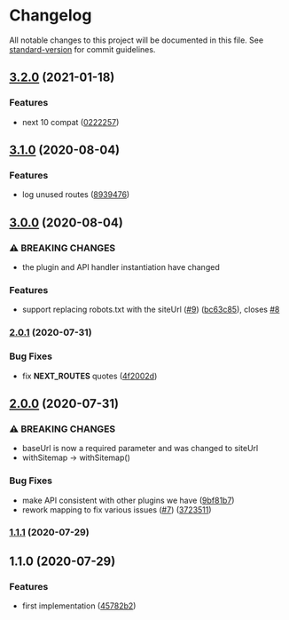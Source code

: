 # Changelog

All notable changes to this project will be documented in this file. See [standard-version](https://github.com/conventional-changelog/standard-version) for commit guidelines.

## [3.2.0](https://github.com/moxystudio/next-sitemaps-plugin/compare/v3.1.0...v3.2.0) (2021-01-18)


### Features

* next 10 compat ([0222257](https://github.com/moxystudio/next-sitemaps-plugin/commit/0222257f732888e3e6741dbe93b02851f18e2a69))

## [3.1.0](https://github.com/moxystudio/next-sitemaps-plugin/compare/v3.0.0...v3.1.0) (2020-08-04)


### Features

* log unused routes ([8939476](https://github.com/moxystudio/next-sitemaps-plugin/commit/8939476b832193bd07eff70e55a9b3806a827f38))

## [3.0.0](https://github.com/moxystudio/next-sitemaps-plugin/compare/v2.0.1...v3.0.0) (2020-08-04)


### ⚠ BREAKING CHANGES

* the plugin and API handler instantiation have changed

### Features

* support replacing robots.txt with the siteUrl ([#9](https://github.com/moxystudio/next-sitemaps-plugin/issues/9)) ([bc63c85](https://github.com/moxystudio/next-sitemaps-plugin/commit/bc63c859c487453e5f451f076313d240a2d3f4fd)), closes [#8](https://github.com/moxystudio/next-sitemaps-plugin/issues/8)

### [2.0.1](https://github.com/moxystudio/next-sitemaps-plugin/compare/v2.0.0...v2.0.1) (2020-07-31)


### Bug Fixes

* fix __NEXT_ROUTES__ quotes ([4f2002d](https://github.com/moxystudio/next-sitemaps-plugin/commit/4f2002dd2af00243b07a68ecc71cef0561636b9b))

## [2.0.0](https://github.com/moxystudio/next-sitemaps-plugin/compare/v1.1.1...v2.0.0) (2020-07-31)


### ⚠ BREAKING CHANGES

* baseUrl is now a required parameter and was changed to siteUrl
* withSitemap -> withSitemap()

### Bug Fixes

* make API consistent with other plugins we have ([9bf81b7](https://github.com/moxystudio/next-sitemaps-plugin/commit/9bf81b750859862f8417547ce30b0cdf0c16c935))
* rework mapping to fix various issues ([#7](https://github.com/moxystudio/next-sitemaps-plugin/issues/7)) ([3723511](https://github.com/moxystudio/next-sitemaps-plugin/commit/372351141bd05544b5bd693bb3033dda7dd9ed1d))

### [1.1.1](https://github.com/moxystudio/next-sitemaps-plugin/compare/v1.1.0...v1.1.1) (2020-07-29)

## 1.1.0 (2020-07-29)


### Features

* first implementation ([45782b2](https://github.com/moxystudio/next-sitemaps-plugin/commit/45782b27d7b492847b5f9d81c08530ba30121c7c))
